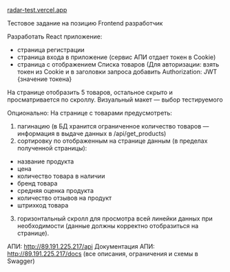 [radar-test.vercel.app](https://radar-test.vercel.app/)

Тестовое задание на позицию Frontend разработчик

Разработать React приложение:
- страница регистрации
- страница входа в приложение (сервис АПИ отдает токен в Cookie)
- страница с отображением Списка товаров (Для авторизации: взять токен из Cookie и в заголовки запроса добавить Authorization: JWT {значение токена}

На странице отобразить 5 товаров, остальное скрыто и просматривается по скроллу.
Визуальный макет — выбор тестируемого

Опционально:
На странице с товарами предусмотреть:
1) пагинацию (в БД хранится ограниченное количество товаров — информация в выдаче данных в /api/get_products) 
2) сортировку по отображенным на странице данным (в пределах полученной страницы): 
- название продукта
- цена
- количество товара в наличии
- бренд товара
- средняя оценка продукта
- количество отзывов на продукт
- штрихкод товара
3) горизонтальный скролл для просмотра всей линейки данных при необходимости (данные должны корректно отобразиться на странице).

АПИ: http://89.191.225.217/api
Документация АПИ: http://89.191.225.217/docs (все описания, ограничения и схемы в Swagger)

